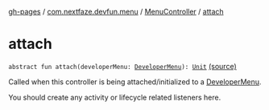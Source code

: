 [gh-pages](../../index.md) / [com.nextfaze.devfun.menu](../index.md) / [MenuController](index.md) / [attach](./attach.md)

# attach

`abstract fun attach(developerMenu: `[`DeveloperMenu`](../-developer-menu/index.md)`): `[`Unit`](https://kotlinlang.org/api/latest/jvm/stdlib/kotlin/-unit/index.html) [(source)](https://github.com/NextFaze/dev-fun/tree/master/devfun-menu/src/main/java/com/nextfaze/devfun/menu/DeveloperMenu.kt#L61)

Called when this controller is being attached/initialized to a [DeveloperMenu](../-developer-menu/index.md).

You should create any activity or lifecycle related listeners here.

